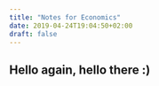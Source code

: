 ```yaml
---
title: "Notes for Economics"
date: 2019-04-24T19:04:50+02:00
draft: false
---
```



## Hello again, hello there :) 
